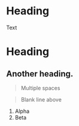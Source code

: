  # Heading
Text

# Heading

## Another heading.

>  Multiple spaces

> Blank line above

1. Alpha
2.  Beta
